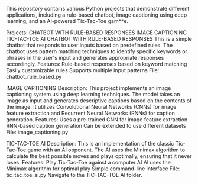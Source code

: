 This repository contains various Python projects that demonstrate different applications, including a rule-based chatbot, image captioning using deep learning, and an AI-powered Tic-Tac-Toe gam**e.

Projects:
CHATBOT WITH RULE-BASED RESPONSES
IMAGE CAPTIONING
TIC-TAC-TOE AI
CHATBOT WITH RULE-BASED RESPONSES
This is a simple chatbot that responds to user inputs based on predefined rules. The chatbot uses pattern matching techniques to identify specific keywords or phrases in the user's input and generates appropriate responses accordingly. Features: Rule-based responses based on keyword matching Easily customizable rules Supports multiple input patterns File: chatbot_rule_based.py

IMAGE CAPTIONING
Description: This project implements an image captioning system using deep learning techniques. The model takes an image as input and generates descriptive captions based on the contents of the image. It utilizes Convolutional Neural Networks (CNNs) for image feature extraction and Recurrent Neural Networks (RNNs) for caption generation. Features: Uses a pre-trained CNN for image feature extraction RNN-based caption generation Can be extended to use different datasets File: image_captioning.py

TIC-TAC-TOE AI
Description: This is an implementation of the classic Tic-Tac-Toe game with an AI opponent. The AI uses the Minimax algorithm to calculate the best possible moves and plays optimally, ensuring that it never loses. Features: Play Tic-Tac-Toe against a computer AI AI uses the Minimax algorithm for optimal play Simple command-line interface File: tic_tac_toe_ai.py Navigate to the TIC-TAC-TOE AI folder.
